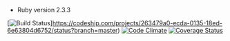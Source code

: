 * Ruby version 2.3.3

[![Build Status](https://codeship.com/projects/263479a0-ecda-0135-18ed-6e63804d6752/status?branch=master)]https://codeship.com/projects/263479a0-ecda-0135-18ed-6e63804d6752/status?branch=master)
[![Code Climate](https://codeclimate.com/github/prophetsfall/confidence/badges/gpa.svg)](https://codeclimate.com/github/prophetsfall/confidence)
[![Coverage Status](https://coveralls.io/repos/github/prophetsfall/confidence/badge.svg?branch=master)](https://coveralls.io/github/prophetsfall/confidence?branch=master)

